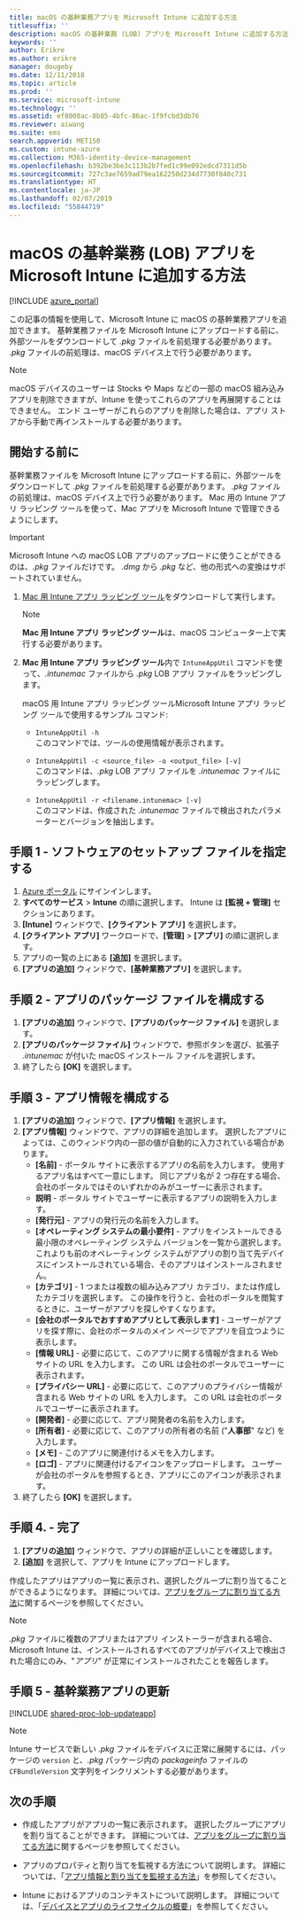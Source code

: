 ```yaml
---
title: macOS の基幹業務アプリを Microsoft Intune に追加する方法
titlesuffix: ''
description: macOS の基幹業務 (LOB) アプリを Microsoft Intune に追加する方法について学習します。
keywords: ''
author: Erikre
ms.author: erikre
manager: dougeby
ms.date: 12/11/2018
ms.topic: article
ms.prod: ''
ms.service: microsoft-intune
ms.technology: ''
ms.assetid: ef8008ac-8b85-4bfc-86ac-1f9fcbd3db76
ms.reviewer: aiwang
ms.suite: ems
search.appverid: MET150
ms.custom: intune-azure
ms.collection: M365-identity-device-management
ms.openlocfilehash: b392be3be3c113b2b7fed1c99e092edcd7311d5b
ms.sourcegitcommit: 727c3ae7659ad79ea162250d234d7730f840c731
ms.translationtype: HT
ms.contentlocale: ja-JP
ms.lasthandoff: 02/07/2019
ms.locfileid: "55844719"
---
```

# <a name="how-to-add-macos-line-of-business-lob-apps-to-microsoft-intune"></a>macOS の基幹業務 (LOB) アプリを Microsoft Intune に追加する方法

[!INCLUDE [azure_portal](./includes/azure_portal.md)]

この記事の情報を使用して、Microsoft Intune に macOS の基幹業務アプリを追加できます。 基幹業務ファイルを Microsoft Intune にアップロードする前に、外部ツールをダウンロードして *.pkg* ファイルを前処理する必要があります。 *.pkg* ファイルの前処理は、macOS デバイス上で行う必要があります。

> [!NOTE]
> macOS デバイスのユーザーは Stocks や Maps などの一部の macOS 組み込みアプリを削除できますが、Intune を使ってこれらのアプリを再展開することはできません。 エンド ユーザーがこれらのアプリを削除した場合は、アプリ ストアから手動で再インストールする必要があります。

## <a name="before-your-start"></a>開始する前に

基幹業務ファイルを Microsoft Intune にアップロードする前に、外部ツールをダウンロードして *.pkg* ファイルを前処理する必要があります。 *.pkg* ファイルの前処理は、macOS デバイス上で行う必要があります。 Mac 用の Intune アプリ ラッピング ツールを使って、Mac アプリを Microsoft Intune で管理できるようにします。

> [!IMPORTANT]
> Microsoft Intune への macOS LOB アプリのアップロードに使うことができるのは、*.pkg* ファイルだけです。 *.dmg* から *.pkg* など、他の形式への変換はサポートされていません。

1. [Mac 用 Intune アプリ ラッピング ツール](https://github.com/msintuneappsdk/intune-app-wrapping-tool-mac)をダウンロードして実行します。

    > [!NOTE]
    > **Mac 用 Intune アプリ ラッピング ツール**は、macOS コンピューター上で実行する必要があります。

2. **Mac 用 Intune アプリ ラッピング ツール**内で `IntuneAppUtil` コマンドを使って、*.intunemac* ファイルから *.pkg* LOB アプリ ファイルをラッピングします。<br>

    macOS 用 Intune アプリ ラッピング ツールMicrosoft Intune アプリ ラッピング ツールで使用するサンプル コマンド:
    
    - `IntuneAppUtil -h`<br>
    このコマンドでは、ツールの使用情報が表示されます。
    
    - `IntuneAppUtil -c <source_file> -o <output_file> [-v]`<br>
    このコマンドは、*.pkg* LOB アプリ ファイルを *.intunemac* ファイルにラッピングします。
    
    - `IntuneAppUtil -r <filename.intunemac> [-v]`<br>
    このコマンドは、作成された *.intunemac* ファイルで検出されたパラメーターとバージョンを抽出します。

## <a name="step-1---specify-the-software-setup-file"></a>手順 1 - ソフトウェアのセットアップ ファイルを指定する

1. [Azure ポータル](https://portal.azure.com) にサインインします。
2. **すべてのサービス** > **Intune** の順に選択します。 Intune は **[監視 + 管理]** セクションにあります。
3. **[Intune]** ウィンドウで、**[クライアント アプリ]** を選択します。
4. **[クライアント アプリ]** ワークロードで、**[管理]** > **[アプリ]** の順に選択します。
5. アプリの一覧の上にある **[追加]** を選択します。
6. **[アプリの追加]** ウィンドウで、**[基幹業務アプリ]** を選択します。

## <a name="step-2---configure-the-app-package-file"></a>手順 2 - アプリのパッケージ ファイルを構成する

1. **[アプリの追加]** ウィンドウで、**[アプリのパッケージ ファイル]** を選択します。
2. **[アプリのパッケージ ファイル]** ウィンドウで、参照ボタンを選び、拡張子 *.intunemac* が付いた macOS インストール ファイルを選択します。
3. 終了したら **[OK]** を選択します。


## <a name="step-3---configure-app-information"></a>手順 3 - アプリ情報を構成する

1. **[アプリの追加]** ウィンドウで、**[アプリ情報]** を選択します。
2. **[アプリ情報]** ウィンドウで、アプリの詳細を追加します。 選択したアプリによっては、このウィンドウ内の一部の値が自動的に入力されている場合があります。
    - **[名前]** - ポータル サイトに表示するアプリの名前を入力します。 使用するアプリ名はすべて一意にします。 同じアプリ名が 2 つ存在する場合、会社のポータルではそのいずれかのみがユーザーに表示されます。
    - **説明** - ポータル サイトでユーザーに表示するアプリの説明を入力します。
    - **[発行元]** - アプリの発行元の名前を入力します。
    - **[オペレーティング システムの最小要件]** - アプリをインストールできる最小限のオペレーティング システム バージョンを一覧から選択します。 これよりも前のオペレーティング システムがアプリの割り当て先デバイスにインストールされている場合、そのアプリはインストールされません。
    - **[カテゴリ]** - 1 つまたは複数の組み込みアプリ カテゴリ、または作成したカテゴリを選択します。 この操作を行うと、会社のポータルを閲覧するときに、ユーザーがアプリを探しやすくなります。
    - **[会社のポータルでおすすめアプリとして表示します]** - ユーザーがアプリを探す際に、会社のポータルのメイン ページでアプリを目立つように表示します。
    - **[情報 URL]** - 必要に応じて、このアプリに関する情報が含まれる Web サイトの URL を入力します。 この URL は会社のポータルでユーザーに表示されます。
    - **[プライバシー URL]** - 必要に応じて、このアプリのプライバシー情報が含まれる Web サイトの URL を入力します。 この URL は会社のポータルでユーザーに表示されます。
    - **[開発者]** - 必要に応じて、アプリ開発者の名前を入力します。
    - **[所有者]** - 必要に応じて、このアプリの所有者の名前 ("**人事部**" など) を入力します。
    - **[メモ]** - このアプリに関連付けるメモを入力します。
    - **[ロゴ]** - アプリに関連付けるアイコンをアップロードします。 ユーザーが会社のポータルを参照するとき、アプリにこのアイコンが表示されます。
3. 終了したら **[OK]** を選択します。

## <a name="step-4---finish-up"></a>手順 4. - 完了

1. **[アプリの追加]** ウィンドウで、アプリの詳細が正しいことを確認します。
2. **[追加]** を選択して、アプリを Intune にアップロードします。

作成したアプリはアプリの一覧に表示され、選択したグループに割り当てることができるようになります。 詳細については、[アプリをグループに割り当てる方法](apps-deploy.md)に関するページを参照してください。

> [!NOTE]
> *.pkg* ファイルに複数のアプリまたはアプリ インストーラーが含まれる場合、Microsoft Intune は、インストールされるすべてのアプリがデバイス上で検出された場合にのみ、"*アプリ*" が正常にインストールされたことを報告します。

## <a name="step-5---update-a-line-of-business-app"></a>手順 5 - 基幹業務アプリの更新

[!INCLUDE [shared-proc-lob-updateapp](./includes/shared-proc-lob-updateapp.md)]

> [!NOTE]
> Intune サービスで新しい *.pkg* ファイルをデバイスに正常に展開するには、パッケージの `version` と、*.pkg* パッケージ内の *packageinfo* ファイルの `CFBundleVersion` 文字列をインクリメントする必要があります。

## <a name="next-steps"></a>次の手順

- 作成したアプリがアプリの一覧に表示されます。 選択したグループにアプリを割り当てることができます。 詳細については、[アプリをグループに割り当てる方法](apps-deploy.md)に関するページを参照してください。

- アプリのプロパティと割り当てを監視する方法について説明します。 詳細については、「[アプリ情報と割り当てを監視する方法](apps-monitor.md)」を参照してください。

- Intune におけるアプリのコンテキストについて説明します。 詳細については、「[デバイスとアプリのライフサイクルの概要](introduction-device-app-lifecycles.md)」を参照してください。
